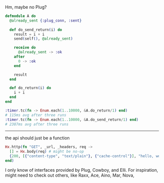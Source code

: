 Hm, maybe no Plug?

```elixir
defmodule A do
  @already_sent {:plug_conn, :sent}
  
  def do_send_return(i) do
    result = i + i
    send(self(), @already_sent)

    receive do
      @already_sent -> :ok
    after
      0 -> :ok
    end

    result
  end

  def do_return(i) do
    i + i
  end
end

:timer.tc(fn -> Enum.each(1..10000, &A.do_return/1) end)
# 115ms avg after three runs
:timer.tc(fn -> Enum.each(1..10000, &A.do_send_return/1) end)
# 2387ms avg after three runs
```

---

the api should just be a function

```elixir
Hx.http(fn "GET", _url, _headers, req ->
  [] = Hx.body(req) # might be no-op
  {200, [{"content-type", "text/plain"}, {"cache-control"}], "hello, world!"}
end)
```

I only know of interfaces provided by Plug, Cowboy, and Elli. For inspiration, might need to check out others, like Raxx, Ace, Aino, Mar, Nova, 
